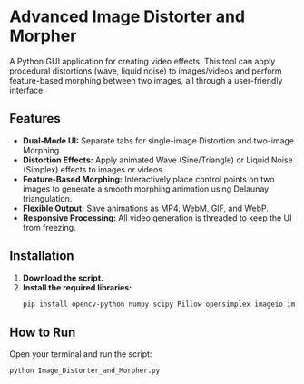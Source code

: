 # Advanced Image Distorter and Morpher

A Python GUI application for creating video effects. This tool can apply procedural distortions (wave, liquid noise) to images/videos and perform feature-based morphing between two images, all through a user-friendly interface.

## Features

- **Dual-Mode UI:** Separate tabs for single-image Distortion and two-image Morphing.
- **Distortion Effects:** Apply animated Wave (Sine/Triangle) or Liquid Noise (Simplex) effects to images or videos.
- **Feature-Based Morphing:** Interactively place control points on two images to generate a smooth morphing animation using Delaunay triangulation.
- **Flexible Output:** Save animations as MP4, WebM, GIF, and WebP.
- **Responsive Processing:** All video generation is threaded to keep the UI from freezing.

## Installation

1.  **Download the script.**
2.  **Install the required libraries:**
    ```bash
    pip install opencv-python numpy scipy Pillow opensimplex imageio imageio-ffmpeg
    ```

## How to Run

Open your terminal and run the script:

```bash
python Image_Distorter_and_Morpher.py
